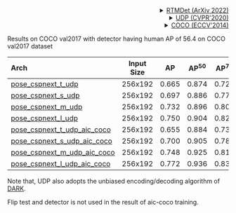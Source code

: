 <!-- [ALGORITHM] -->

<details>
<summary align="right"><a href="https://arxiv.org/abs/2212.07784">RTMDet (ArXiv 2022)</a></summary>

```bibtex
@misc{lyu2022rtmdet,
      title={RTMDet: An Empirical Study of Designing Real-Time Object Detectors},
      author={Chengqi Lyu and Wenwei Zhang and Haian Huang and Yue Zhou and Yudong Wang and Yanyi Liu and Shilong Zhang and Kai Chen},
      year={2022},
      eprint={2212.07784},
      archivePrefix={arXiv},
      primaryClass={cs.CV}
}
```

</details>

<!-- [ALGORITHM] -->

<details>
<summary align="right"><a href="http://openaccess.thecvf.com/content_CVPR_2020/html/Huang_The_Devil_Is_in_the_Details_Delving_Into_Unbiased_Data_CVPR_2020_paper.html">UDP (CVPR'2020)</a></summary>

```bibtex
@InProceedings{Huang_2020_CVPR,
  author = {Huang, Junjie and Zhu, Zheng and Guo, Feng and Huang, Guan},
  title = {The Devil Is in the Details: Delving Into Unbiased Data Processing for Human Pose Estimation},
  booktitle = {The IEEE/CVF Conference on Computer Vision and Pattern Recognition (CVPR)},
  month = {June},
  year = {2020}
}
```

</details>

<!-- [DATASET] -->

<details>
<summary align="right"><a href="https://link.springer.com/chapter/10.1007/978-3-319-10602-1_48">COCO (ECCV'2014)</a></summary>

```bibtex
@inproceedings{lin2014microsoft,
  title={Microsoft coco: Common objects in context},
  author={Lin, Tsung-Yi and Maire, Michael and Belongie, Serge and Hays, James and Perona, Pietro and Ramanan, Deva and Doll{\'a}r, Piotr and Zitnick, C Lawrence},
  booktitle={European conference on computer vision},
  pages={740--755},
  year={2014},
  organization={Springer}
}
```

</details>

Results on COCO val2017 with detector having human AP of 56.4 on COCO val2017 dataset

| Arch                                          | Input Size |  AP   | AP<sup>50</sup> | AP<sup>75</sup> |  AR   | AR<sup>50</sup> |                     ckpt                      |                      log                      |
| :-------------------------------------------- | :--------: | :---: | :-------------: | :-------------: | :---: | :-------------: | :-------------------------------------------: | :-------------------------------------------: |
| [pose_cspnext_t_udp](/configs/body_2d_keypoint/topdown_heatmap/coco/cspnext-tiny_udp_8xb256-210e_coco-256x192.py) |  256x192   | 0.665 |      0.874      |      0.723      | 0.723 |      0.917      | [ckpt](https://download.openmmlab.com/mmpose/v1/projects/rtmposev1/rtmpose-tiny_udp-coco_pt-in1k_210e-256x192-0908dd2d_20230123.pth) | [log](https://download.openmmlab.com/mmpose/v1/projects/rtmposev1/rtmpose-tiny_udp-coco_pt-in1k_210e-256x192-0908dd2d_20230123.json) |
| [pose_cspnext_s_udp](/configs/body_2d_keypoint/topdown_heatmap/coco/cspnext-s_udp_8xb256-210e_coco-256x192.py) |  256x192   | 0.697 |      0.886      |      0.776      | 0.753 |      0.929      | [ckpt](https://download.openmmlab.com/mmpose/v1/projects/rtmposev1/rtmpose-s_udp-coco_pt-in1k_210e-256x192-92dbfc1d_20230123.pth) | [log](https://download.openmmlab.com/mmpose/v1/projects/rtmposev1/rtmpose-s_udp-coco_pt-in1k_210e-256x192-92dbfc1d_20230123.json) |
| [pose_cspnext_m_udp](/configs/body_2d_keypoint/topdown_heatmap/coco/cspnext-m_udp_8xb256-210e_coco-256x192.py) |  256x192   | 0.732 |      0.896      |      0.806      | 0.785 |      0.937      | [ckpt](https://download.openmmlab.com/mmpose/v1/projects/rtmposev1/rtmpose-m_udp-coco_pt-in1k_210e-256x192-95f5967e_20230123.pth) | [log](https://download.openmmlab.com/mmpose/v1/projects/rtmposev1/rtmpose-m_udp-coco_pt-in1k_210e-256x192-95f5967e_20230123.json) |
| [pose_cspnext_l_udp](/configs/body_2d_keypoint/topdown_heatmap/coco/cspnext-l_udp_8xb256-210e_coco-256x192.py) |  256x192   | 0.750 |      0.904      |      0.822      | 0.800 |      0.941      | [ckpt](https://download.openmmlab.com/mmpose/v1/projects/rtmposev1/rtmpose-l_udp-coco_pt-in1k_210e-256x192-661cdd8c_20230123.pth) | [log](https://download.openmmlab.com/mmpose/v1/projects/rtmposev1/rtmpose-l_udp-coco_pt-in1k_210e-256x192-661cdd8c_20230123.json) |
| [pose_cspnext_t_udp_aic_coco](/configs/body_2d_keypoint/topdown_heatmap/coco/cspnext-tiny_udp_8xb256-210e_aic-coco-256x192.py) |  256x192   | 0.655 |      0.884      |      0.731      | 0.689 |      0.890      | [ckpt](https://download.openmmlab.com/mmpose/v1/projects/rtmposev1/cspnext-tiny_udp-aic-coco_210e-256x192-cbed682d_20230130.pth) | [log](https://download.openmmlab.com/mmpose/v1/projects/rtmposev1/cspnext-tiny_udp-aic-coco_210e-256x192-cbed682d_20230130.json) |
| [pose_cspnext_s_udp_aic_coco](/configs/body_2d_keypoint/topdown_heatmap/coco/cspnext-s_udp_8xb256-210e_aic-coco-256x192.py) |  256x192   | 0.700 |      0.905      |      0.783      | 0.733 |      0.918      | [ckpt](https://download.openmmlab.com/mmpose/v1/projects/rtmposev1/cspnext-s_udp-aic-coco_210e-256x192-92f5a029_20230130.pth) | [log](https://download.openmmlab.com/mmpose/v1/projects/rtmposev1/cspnext-s_udp-aic-coco_210e-256x192-92f5a029_20230130.json) |
| [pose_cspnext_m_udp_aic_coco](/configs/body_2d_keypoint/topdown_heatmap/coco/cspnext-m_udp_8xb256-210e_aic-coco-256x192.py) |  256x192   | 0.748 |      0.925      |      0.818      | 0.777 |      0.933      | [ckpt](https://download.openmmlab.com/mmpose/v1/projects/rtmposev1/cspnext-m_udp-aic-coco_210e-256x192-f2f7d6f6_20230130.pth) | [log](https://download.openmmlab.com/mmpose/v1/projects/rtmposev1/cspnext-m_udp-aic-coco_210e-256x192-f2f7d6f6_20230130.json) |
| [pose_cspnext_l_udp_aic_coco](/configs/body_2d_keypoint/topdown_heatmap/coco/cspnext-l_udp_8xb256-210e_aic-coco-256x192.py) |  256x192   | 0.772 |      0.936      |      0.839      | 0.799 |      0.943      | [ckpt](https://download.openmmlab.com/mmpose/v1/projects/rtmposev1/cspnext-l_udp-aic-coco_210e-256x192-273b7631_20230130.pth) | [log](https://download.openmmlab.com/mmpose/v1/projects/rtmposev1/cspnext-l_udp-aic-coco_210e-256x192-273b7631_20230130.json) |

Note that, UDP also adopts the unbiased encoding/decoding algorithm of [DARK](https://mmpose.readthedocs.io/en/latest/model_zoo_papers/techniques.html#darkpose-cvpr-2020).

Flip test and detector is not used in the result of aic-coco training.
